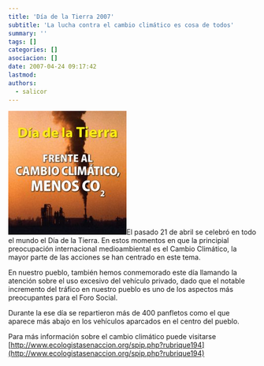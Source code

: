 ```yaml
---
title: 'Día de la Tierra 2007'
subtitle: 'La lucha contra el cambio climático es cosa de todos'
summary: ''
tags: []
categories: []
asociacion: []
date: 2007-04-24 09:17:42
lastmod:
authors: 
  - salicor
---
```


<img src="img/cambio_climatico.jpg#righ" alt="" width="240">El pasado 21 de abril se celebró en todo el mundo el Día de la Tierra. En estos momentos en que la principial preocupación internacional medioambiental es el Cambio Climático, la mayor parte de las acciones se han centrado en este tema. 

En nuestro pueblo, también hemos conmemorado este día llamando la atención sobre el uso excesivo del vehículo privado, dado que el notable incremento del tráfico en nuestro pueblo es uno de los aspectos más preocupantes para el Foro Social. 

Durante la ese día se repartieron más de 400 panfletos como el que aparece más abajo en los vehículos aparcados en el centro del pueblo.

Para más información sobre el cambio climático puede visitarse [http://www.ecologistasenaccion.org/spip.php?rubrique194](http://www.ecologistasenaccion.org/spip.php?rubrique194)


